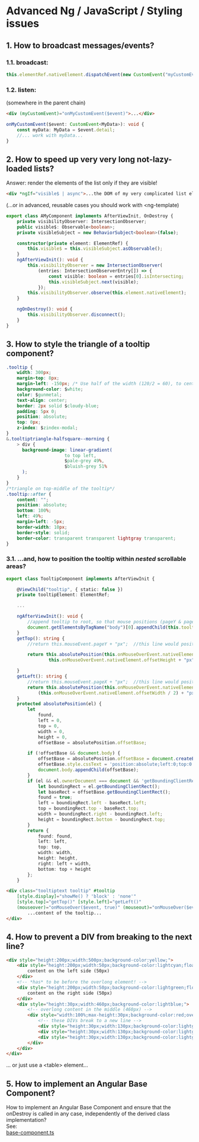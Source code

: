 # Advanced Ng / JavaScript / Styling issues

## 1. How to broadcast messages/events?
### 1.1. broadcast:
```ts
this.elementRef.nativeElement.dispatchEvent(new CustomEvent("myCustomEvent", { bubbles: true, detail: new MyData() }));
```
### 1.2. listen:
 (somewhere in the parent chain)
```html
<div (myCustomEvent)="onMyCustomEvent($event)">...</div>
```
```ts
onMyCustomEvent($event: CustomEvent<MyData>): void {
    const myData: MyData = $event.detail;
    //... work with myData...
}
```

## 2. How to speed up very very long not-lazy-loaded lists?
Answer: render the elements of the list only if they are visible!
```html
<div *ngIf="visible$ | async">...the DOM of my very complicated list element...</div>
```
(...or in advanced, reusable cases you should work with &lt;ng-template)
```ts
export class AMyComponent implements AfterViewInit, OnDestroy {
    private visibilityObserver: IntersectionObserver;
    public visible$: Observable<boolean>;
    private visibleSubject = new BehaviorSubject<boolean>(false);

    constructor(private element: ElementRef) {
        this.visible$ = this.visibleSubject.asObservable();
    }
    ngAfterViewInit(): void {
        this.visibilityObserver = new IntersectionObserver(
            (entries: IntersectionObserverEntry[]) => {
                const visible: boolean = entries[0].isIntersecting;
                this.visibleSubject.next(visible);
            });
        this.visibilityObserver.observe(this.element.nativeElement);
    }

    ngOnDestroy(): void {
        this.visibilityObserver.disconnect();
    }
}
```
## 3. How to style the triangle of a tooltip component?
```css
.tooltip {
    width: 300px;
    margin-top: 8px;
    margin-left: -150px; /* Use half of the width (120/2 = 60), to center the tooltip */
    background-color: $white;
    color: $gunmetal;
    text-align: center;
    border: 2px solid $cloudy-blue;
    padding: 5px 0;
    position: absolute;
    top: 0px;
    z-index: $zindex-modal;
}
&.tooltiptriangle-halfsquare--morning {
    > div {
      background-image: linear-gradient(
                      to top left,
                      $pale-grey 49%,
                      $bluish-grey 51%
      );
    }
}
/*triangle on top-middle of the tooltip*/
.tooltip::after {
    content: "";
    position: absolute;
    bottom: 100%;
    left: 49%;
    margin-left: -5px;
    border-width: 10px;
    border-style: solid;
    border-color: transparent transparent lightgray transparent;
}
```
### 3.1. ...and, how to position the tooltip within *nested* **scrollable** areas?
```ts
export class TooltipComponent implements AfterViewInit {

    @ViewChild("tooltip", { static: false })
    private tooltipElement: ElementRef;

    ...

    ngAfterViewInit(): void {
        //append tooltip to root, so that mouse positions (pageY & pageX) are relative to the page
        document.getElementsByTagName("body")[0].appendChild(this.tooltipElement.nativeElement);
    }
    getTop(): string {
        //return this.mouseEvent.pageY + "px";  //this line would position the tooltip to the mouse pos

        return this.absolutePosition(this.onMouseOverEvent.nativeElement).top +
                this.onMouseOverEvent.nativeElement.offsetHeight + "px";

    }
    getLeft(): string {
        //return this.mouseEvent.pageX + "px";  //this line would position the tooltip to the mouse pos
        return this.absolutePosition(this.onMouseOverEvent.nativeElement).left +
            (this.onMouseOverEvent.nativeElement.offsetWidth / 2) + "px";
    }
    protected absolutePosition(el) {
        let
            found,
            left = 0,
            top = 0,
            width = 0,
            height = 0,
            offsetBase = absolutePosition.offsetBase;

        if (!offsetBase && document.body) {
            offsetBase = absolutePosition.offsetBase = document.createElement('div');
            offsetBase.style.cssText = 'position:absolute;left:0;top:0';
            document.body.appendChild(offsetBase);
        }
        if (el && el.ownerDocument === document && 'getBoundingClientRect' in el && offsetBase) {
            let boundingRect = el.getBoundingClientRect();
            let baseRect = offsetBase.getBoundingClientRect();
            found = true;
            left = boundingRect.left - baseRect.left;
            top = boundingRect.top - baseRect.top;
            width = boundingRect.right - boundingRect.left;
            height = boundingRect.bottom - boundingRect.top;
        }
        return {
            found: found,
            left: left,
            top: top,
            width: width,
            height: height,
            right: left + width,
            bottom: top + height
        };
    }
```
```html
<div class="tooltiptext tooltip" #tooltip
    [style.display]="showMe() ? 'block' : 'none'"
    [style.top]="getTop()" [style.left]="getLeft()"
    (mouseover)="onMouseOver($event, true)" (mouseout)="onMouseOver($event, false)">
        ...content of the tooltip...
</div>
```
## 4. How to prevent a DIV from breaking to the next line?
```html
<div style="height:200px;width:500px;background-color:yellow;">
	<div style="height:200px;width:50px;background-color:lightcyan;float:left;">
		content on the left side (50px)
	</div>
	<!-- *has* to be before the overlong element! -->
	<div style="height:200px;width:50px;background-color:lightgreen;float:right;">
		content on the right side (50px)
	</div>
	<div style="height:30px;width:460px;background-color:lightblue;">
		<!-- overlong content in the middle (460px) -->
		<div style="width:100%;max-height:30px;background-color:red;overflow:hid_den;">
			<!-- these DIVs break to a new line -->
			<div style="height:30px;width:130px;background-color:lightgray;float:left;margin:7px;">1</div>
			<div style="height:30px;width:130px;background-color:lightgray;float:left;margin:7px;">2</div>
			<div style="height:30px;width:130px;background-color:lightgray;float:left;margin:7px;">3</div>
		</div>
	</div>
</div>
```
... or just use a &lt;table&gt; element...

## 5. How to implement an Angular Base Component?
 How to implement an Angular Base Component and ensure that the onDestroy is called in any case, independently of the derived class implementation?<br>
See:<br>
[base-component.ts](base-component.ts)

